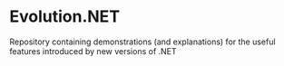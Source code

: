 # Evolution.NET
Repository containing demonstrations (and explanations) for the useful features introduced by new versions of .NET
